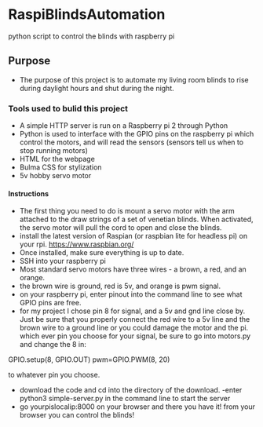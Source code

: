 # RaspiBlindsAutomation
python script to control the blinds with raspberry pi

## Purpose
 - The purpose of this project is to automate my living room blinds to rise during daylight hours and shut during the night. 
 
 ### Tools used to bulid this project
  - A simple HTTP server is run on a Raspberry pi 2 through Python
  - Python is used to interface with the GPIO pins on the raspberry pi which control the motors, and will read the sensors (sensors tell us when to stop running motors)
  - HTML for the webpage
  - Bulma CSS for stylization
  - 5v hobby servo motor
 
#### Instructions
 - The first thing you need to do is mount a servo motor with the arm attached to the draw strings of a set of venetian blinds. When activated, the servo motor will pull the cord to open and close the blinds.
 - install the latest version of Raspian (or raspbian lite for headless pi) on your rpi. https://www.raspbian.org/
 - Once installed, make sure everything is up to date.
 - SSH into your raspberry pi 
 - Most standard servo motors have three wires - a brown, a red, and an orange.
 - the brown wire is ground, red is 5v, and orange is pwm signal.
 - on your raspberry pi, enter pinout into the command line to see what GPIO pins are free.
 - for my project I chose pin 8 for signal, and a 5v and gnd line close by. Just be sure that you properly connect the red wire to a 5v line and the brown wire to a ground line or you could damage the motor and the pi. which ever pin you choose for your signal, be sure to go into motors.py and change the 8 in: 

GPIO.setup(8, GPIO.OUT)
pwm=GPIO.PWM(8, 20)

to whatever pin you choose.
- download the code and cd into the directory of the download. 
-enter python3 simple-server.py in the command line to start the server
- go yourpislocalip:8000 on your browser and there you have it! from your browser you can control the blinds!
